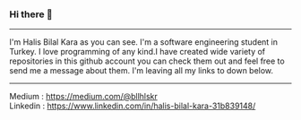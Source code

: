 ### Hi there 👋
<hr>


I'm Halis Bilal Kara as you can see. I'm a software engineering student in Turkey. I love programming of any kind.I have created wide variety of repositories in this github account you can check them out and feel free to send me a message about them. I'm leaving all my links to down below.
<hr>

Medium : https://medium.com/@bllhlskr
<br>
Linkedin : https://www.linkedin.com/in/halis-bilal-kara-31b839148/

